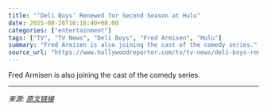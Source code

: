 ```yaml
---
title: "‘Deli Boys’ Renewed for Second Season at Hulu"
date: 2025-08-26T16:18:40+08:00
categories: ["entertainment"]
tags: ["TV", "TV News", "Deli Boys", "Fred Armisen", "Hulu"]
summary: "Fred Armisen is also joining the cast of the comedy series."
source_url: "https://www.hollywoodreporter.com/tv/tv-news/deli-boys-renewed-season-2-hulu-fred-armisen-cast-1236353738/"
---
```


Fred Armisen is also joining the cast of the comedy series.

---

*来源: [原文链接](https://www.hollywoodreporter.com/tv/tv-news/deli-boys-renewed-season-2-hulu-fred-armisen-cast-1236353738/)*
